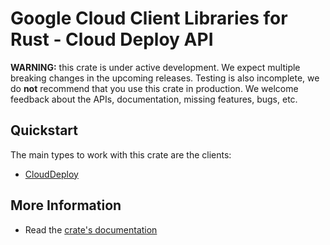 # Google Cloud Client Libraries for Rust - Cloud Deploy API

<!-- Code generated by sidekick. DO NOT EDIT. -->

**WARNING:** this crate is under active development. We expect multiple breaking
changes in the upcoming releases. Testing is also incomplete, we do **not**
recommend that you use this crate in production. We welcome feedback about the
APIs, documentation, missing features, bugs, etc.

## Quickstart

The main types to work with this crate are the clients:

* [CloudDeploy](https://docs.rs/google-cloud-deploy-v1/latest/google_cloud_deploy_v1/client/struct.CloudDeploy.html)

## More Information

* Read the [crate's documentation](https://docs.rs/google-cloud-deploy-v1/latest/google-cloud-deploy-v1)
